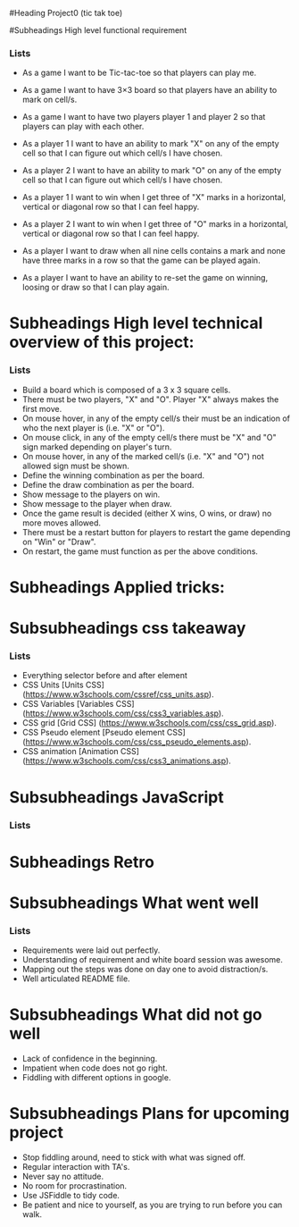 
#Heading Project0 (tic tak toe)

#Subheadings High level functional requirement

### Lists

* As a game
I want to be Tic-tac-toe
so that players can play me.

* As a game
I want to have 3×3 board
so that players have an ability to mark on cell/s.

* As a game
I want to have two players player 1 and player 2
so that players can play with each other.

* As a player 1
I want to have an ability to mark "X" on any of the empty cell
so that I can figure out which cell/s I have chosen.

* As a player 2
I want to have an ability to mark "O" on any of the empty cell
so that I can figure out which cell/s I have chosen.

* As a player 1
I want to win when I get three of "X" marks in a horizontal, vertical or diagonal row
so that I can feel happy.

* As a player 2
I want to win when I get three of "O" marks in a horizontal, vertical or diagonal row
so that I can feel happy.

* As a player
I want to draw when all nine cells contains a mark and none have three marks in a row
so that the game can be played again.

* As a player
I want to have an ability to re-set the game on winning, loosing or draw
so that I can play again.


# Subheadings High level technical overview of this project:

### Lists

* Build a board which is composed of a 3 x 3 square cells.
* There must be two players, "X" and "O". Player "X" always makes the first move.
* On mouse hover, in any of the empty cell/s their must be an indication of who the next player is (i.e. "X" or "O").
* On mouse click, in any of the empty cell/s there must be "X" and "O" sign marked depending on player's turn.
* On mouse hover, in any of the marked cell/s (i.e. "X" and "O") not allowed sign must be shown.
* Define the winning combination as per the board.
* Define the draw combination as per the board.
* Show message to the players on win.
* Show message to the player when draw.
* Once the game result is decided (either X wins, O wins, or draw) no more moves allowed.
* There must be a restart button for players to restart the game depending on "Win" or "Draw".
* On restart, the game must function as per the above conditions.

# Subheadings Applied tricks:

# Subsubheadings css takeaway

### Lists

* Everything selector before and after element
* CSS Units [Units CSS] (https://www.w3schools.com/cssref/css_units.asp).
* CSS Variables [Variables CSS] (https://www.w3schools.com/css/css3_variables.asp).
* CSS grid [Grid CSS] (https://www.w3schools.com/css/css_grid.asp).
* CSS Pseudo element [Pseudo element CSS] (https://www.w3schools.com/css/css_pseudo_elements.asp).
* CSS animation [Animation CSS] (https://www.w3schools.com/css/css3_animations.asp).

# Subsubheadings JavaScript

### Lists


# Subheadings Retro

# Subsubheadings What went well

### Lists

* Requirements were laid out perfectly.
* Understanding of requirement and white board session was awesome.
* Mapping out the steps was done on day one to avoid distraction/s.
* Well articulated README file.

# Subsubheadings What did not go well

* Lack of confidence in the beginning.
* Impatient when code does not go right.
* Fiddling with different options in google.

# Subsubheadings Plans for upcoming project

* Stop fiddling around, need to stick with what was signed off.
* Regular interaction with TA's.
* Never say no attitude.
* No room for procrastination.
* Use JSFiddle to tidy code.
* Be patient and nice to yourself, as you are trying to run before you can walk.  
